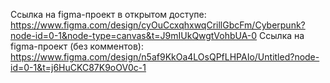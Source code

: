 Ссылка на figma-проект в открытом доступе: https://www.figma.com/design/cyOuCcxqhxwqCrillGbcFm/Cyberpunk?node-id=0-1&node-type=canvas&t=J9mIUkQwgtVohbUA-0 
Ссылка на figma-проект (без комментов): https://www.figma.com/design/n5af9KkOa4LOsQPfLHPAIo/Untitled?node-id=0-1&t=j6HuCKC87K9oOV0c-1
